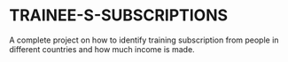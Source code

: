 # TRAINEE-S-SUBSCRIPTIONS
A complete project on how to identify training subscription from people in different countries and how much income is made.
